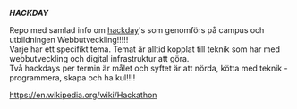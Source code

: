 

***HACKDAY***   

Repo med samlad info om <a href="http://hackdaymanifesto.com/">hackday</a>'s som genomförs på campus och utbildningen Webbutveckling!!!!!  
Varje har ett specifikt tema. Temat är alltid kopplat till teknik som har med webbutveckling och digital infrastruktur att göra.  
Två hackdays per termin är målet och syftet är att nörda, kötta med teknik - programmera, skapa och ha kul!!!!




https://en.wikipedia.org/wiki/Hackathon  

